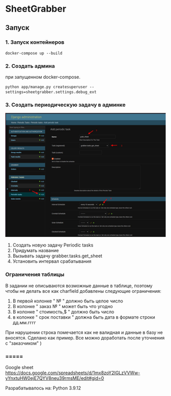 # SheetGrabber

## Запуск

### 1. Запуск контейнеров
```
docker-compose up --build
```

### 2. Создать админа
при запущенном docker-compose.
```
python app/manage.py createsuperuser --settings=sheetgrabber.settings.debug_ext
```

### 3. Создать периодическую задачу в админке
![скриншот](./001.png)
1. Создать новую задачу Periodic tasks
2. Придумать название
3. Вызывать задачу grabber.tasks.get_sheet
4. Установить интервал срабатывания

### Ограничения таблицы
В задании не описываются возможные данные в таблице, поэтому чтобы не делать все как charfield
добавлены следующие ограничения:
1. В первой колонке " № " должно быть целое число
2. В колонке " заказ № " может быть что угодно
3. В колонке " стоимость,$ " должно быть число
4. в колонке " срок поставки " должна быть дата в формате строки дд.мм.гггг

При нарушении строка помечается как не валидная и данные в базу не вносятся.
Сделано как пример.
Все можно доработать после уточнения с "заказчиком" )


### =====
Google sheet
https://docs.google.com/spreadsheets/d/1mx8zoY2IGLzVVWw-yYnxtuHW0ejE7QYV8neu39rmsME/edit#gid=0

Разрабатывалось на:
Python 3.9.12
